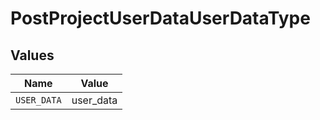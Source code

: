 # PostProjectUserDataUserDataType


## Values

| Name        | Value       |
| ----------- | ----------- |
| `USER_DATA` | user_data   |